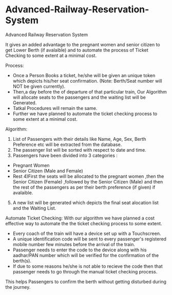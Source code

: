 # Advanced-Railway-Reservation-System

Advanced Railway Reservation System

It gives an added advantage to the pregnant women and senior citizen to get Lower Berth (if avalaible) and to automate the process of Ticket Checking to some extent at a minimal cost.

Process:
- Once a Person Books a ticket, he/she will be given an unique token which depicts his/her seat confirmation. (Note: Berth/Seat number will NOT be given currently).
- Then,a day before the of departure of that particular train, Our Algorithm will allocate seats to the passengers and the waiting list will be Generated.
- Tatkal Procedures will remain the same.
- Further we have planned to automate the ticket checking process to some extent at a minimal cost.

Algorithm:
1) List of Passengers with their details like Name, Age, Sex, Berth Preference etc will be extracted from the database.
2) The passenger list will be sorted  with respect to date and time.
3) Passengers have been  divided into 3 categories : 
- Pregnant Women
- Senior Citizen (Male and Female)
- Rest
4)First the seats will be allocated to the pregnant women ,then the Senior Citizen (Female) ,followed by the Senior Citizen (Male) and then the rest of the passengers as per their berth preference (if given) if avalaible.
5) A new list will be generated which depicts the final seat alocation list and the Waiting List.

Automate Ticket Checking: With our algorithm we have planned a cost effective way to automate the the ticket checking process to some extent.
- Every coach of the train will have a device set up with a Touchscreen.
- A unique identification code will be sent to every passenger's registered mobile number few minutes before the arrival of the train.
- Passenger needs to enter the code to the device along with his aadhar/PAN number which will be verified for the confirmation of the berth(s).
- If due to some reasons he/she is not able to recieve the code then that passenger needs to go through the manual ticket checking process.

This helps Passengers to confirm the berth without getting disturbed during the journey.
